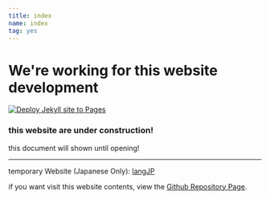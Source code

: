 ```yaml
---
title: index
name: index
tag: yes
---
```



# We're working for this website development

[![Deploy Jekyll site to Pages](https://github.com/NoteSwiper/noteswiper.github.io/actions/workflows/jekyll.yml/badge.svg)](https://github.com/NoteSwiper/noteswiper.github.io/actions/workflows/jekyll.yml)

### this website are under construction!

this document will shown until opening!

---

temporary Website (Japanese Only): [langJP](https://noteswiper.github.io/langJP/)

if you want visit this website contents, view the [Github Repository Page](https://github.com/NoteSwiper/noteswiper.github.io).